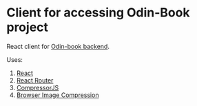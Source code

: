 # Client for accessing Odin-Book project

React client for [Odin-book backend](https://github.com/Nelfimov/odin-book-server).

Uses:

1. [React](https://reactjs.org/)
2. [React Router](https://reactrouter.com/en/main)
3. [CompressorJS](https://fengyuanchen.github.io/compressorjs/)
4. [Browser Image Compression](https://github.com/Donaldcwl/browser-image-compression#readme)
